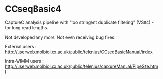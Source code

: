 # CCseqBasic4
CaptureC analysis pipeline with "too stringent duplicate filtering" (VS04) - for long read lengths. 

Not developed any more. Not even receiving bug fixes.

External users : http://userweb.molbiol.ox.ac.uk/public/telenius/CCseqBasicManual/index

Intra-WIMM users : http://userweb.molbiol.ox.ac.uk/public/telenius/captureManual/PipeSite.html

